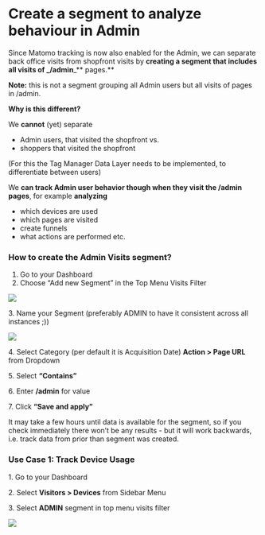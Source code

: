 # Create a segment to analyze behaviour in Admin

Since Matomo tracking is now also enabled for the Admin, we can separate back office visits from shopfront visits by **creating a segment that includes all visits of **_**/admin**_** pages.**

**Note:** this is not a segment grouping all Admin users but all visits of pages in /admin.

**Why is this different?**

We **cannot** (yet) separate

* Admin users, that visited the shopfront vs.
* shoppers that visited the shopfront

(For this the Tag Manager Data Layer needs to be implemented, to differentiate between users)

We **can track Admin user behavior though when they visit the /admin pages**, for example **analyzing**&#x20;

* which devices are used
* which pages are visited
* create funnels
* what actions are performed etc.

### **How to create the Admin Visits segment?**

1. Go to your Dashboard
2. Choose “Add new Segment” in the Top Menu Visits Filter

![](<../.gitbook/assets/image (10).png>)

3\. Name your Segment (preferably ADMIN to have it consistent across all instances ;))

![](<../.gitbook/assets/image (11).png>)

4\. Select Category (per default it is Acquisition Date) **Action > Page URL** from Dropdown

5\. Select **“Contains”**

6\. Enter **/admin** for value

7\. Click **“Save and apply”**

It may take a few hours until data is available for the segment, so if you check immediately there won’t be any results - but it will work backwards, i.e. track data from prior than segment was created.

### Use Case 1: Track Device Usage

1\.  Go to your Dashboard&#x20;

2\. Select **Visitors > Devices** from Sidebar Menu&#x20;

3\. Select **ADMIN** segment in top menu visits filter

![](<../.gitbook/assets/image (12).png>)

